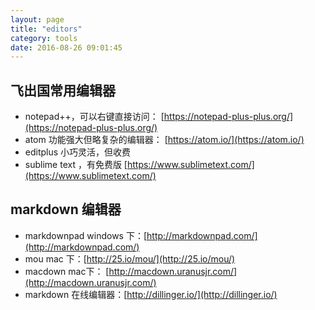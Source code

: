 ```yaml
---
layout: page
title: "editors"
category: tools
date: 2016-08-26 09:01:45
---
```


## 飞出国常用编辑器

- notepad++，可以右键直接访问： [https://notepad-plus-plus.org/](https://notepad-plus-plus.org/)
- atom 功能强大但略复杂的编辑器： [https://atom.io/](https://atom.io/)
- editplus 小巧灵活，但收费
- sublime text ，有免费版 [https://www.sublimetext.com/](https://www.sublimetext.com/)

## markdown 编辑器

- markdownpad windows 下：[http://markdownpad.com/](http://markdownpad.com/)
- mou mac 下：[http://25.io/mou/](http://25.io/mou/)
- macdown mac下： [http://macdown.uranusjr.com/](http://macdown.uranusjr.com/)
- markdown 在线编辑器：[http://dillinger.io/](http://dillinger.io/)
